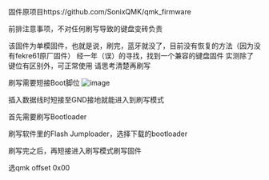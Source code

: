 固件原项目https://github.com/SonixQMK/qmk_firmware

前排注意事项，不对任何刷写导致的键盘变砖负责

该固件为单模固件，也就是说，刷完，蓝牙就没了，目前没有恢复的方法（因为没有fekre61原厂固件）
经一年（误）的寻找，找到一个兼容的键盘固件
实测除了键位有区别外，可正常使用
请思考清楚再刷写

刷写需要短接Boot脚位
![image](点位图.png)

插入数据线时短接至GND接地就能进入到刷写模式

首先需要刷写Bootloader

刷写软件里的Flash Jumploader，选择下载的bootloader

刷写完之后，再短接进入刷写模式刷写固件

选qmk offset 0x00

